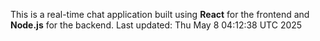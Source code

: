 This is a real-time chat application built using **React** for the frontend and **Node.js** for the backend.
Last updated: Thu May  8 04:12:38 UTC 2025
